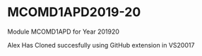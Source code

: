 # MCOMD1APD2019-20
Module MCOMD1APD for Year 201920

Alex Has Cloned succesfully using GitHub extension in VS20017
